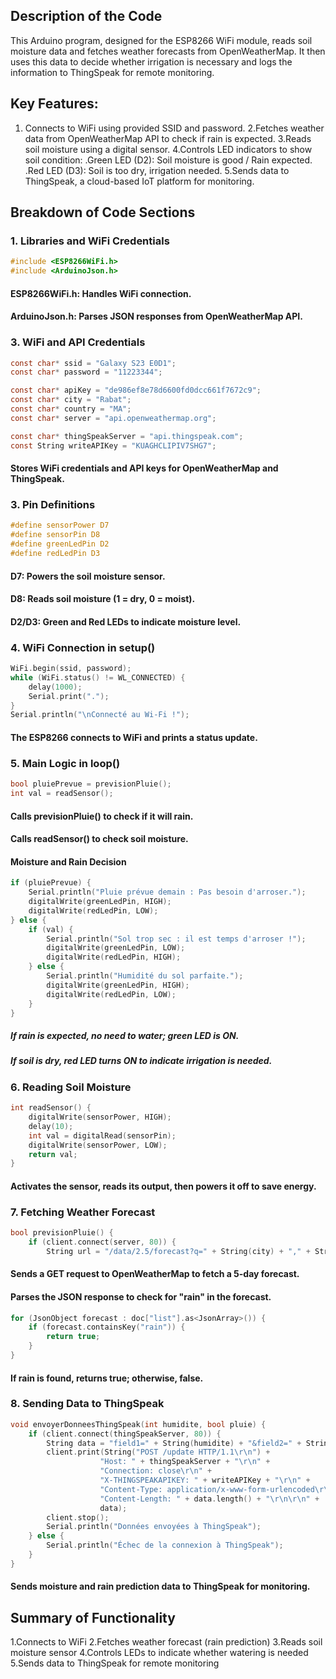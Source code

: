 ## Description of the Code
This Arduino program, designed for the ESP8266 WiFi module, reads soil moisture data and fetches weather forecasts from OpenWeatherMap. It then uses this data to decide whether irrigation is necessary and logs the information to ThingSpeak for remote monitoring.

## Key Features:
1. Connects to WiFi using provided SSID and password.
2.Fetches weather data from OpenWeatherMap API to check if rain is expected.
3.Reads soil moisture using a digital sensor.
4.Controls LED indicators to show soil condition:
.Green LED (D2): Soil moisture is good / Rain expected.
.Red LED (D3): Soil is too dry, irrigation needed.
5.Sends data to ThingSpeak, a cloud-based IoT platform for monitoring.
## Breakdown of Code Sections
### 1. Libraries and WiFi Credentials
``` c
#include <ESP8266WiFi.h>
#include <ArduinoJson.h>
```
#### ESP8266WiFi.h: Handles WiFi connection.
#### ArduinoJson.h: Parses JSON responses from OpenWeatherMap API.
### 3. WiFi and API Credentials
``` c
const char* ssid = "Galaxy S23 E0D1";
const char* password = "11223344";

const char* apiKey = "de986ef8e78d6600fd0dcc661f7672c9";
const char* city = "Rabat";
const char* country = "MA"; 
const char* server = "api.openweathermap.org";

const char* thingSpeakServer = "api.thingspeak.com";
const String writeAPIKey = "KUAGHCLIPIV7SHG7";
```
#### Stores WiFi credentials and API keys for OpenWeatherMap and ThingSpeak.
### 3. Pin Definitions
``` c
#define sensorPower D7
#define sensorPin D8
#define greenLedPin D2
#define redLedPin D3
```
#### D7: Powers the soil moisture sensor.
#### D8: Reads soil moisture (1 = dry, 0 = moist).
#### D2/D3: Green and Red LEDs to indicate moisture level.
### 4. WiFi Connection in setup()
``` c
WiFi.begin(ssid, password);
while (WiFi.status() != WL_CONNECTED) {
    delay(1000);
    Serial.print(".");
}
Serial.println("\nConnecté au Wi-Fi !");
```
#### The ESP8266 connects to WiFi and prints a status update.
### 5. Main Logic in loop()
``` c
bool pluiePrevue = previsionPluie();
int val = readSensor();
```
#### Calls previsionPluie() to check if it will rain.
#### Calls readSensor() to check soil moisture.
#### Moisture and Rain Decision
``` c
if (pluiePrevue) {
    Serial.println("Pluie prévue demain : Pas besoin d'arroser.");
    digitalWrite(greenLedPin, HIGH);
    digitalWrite(redLedPin, LOW);
} else {
    if (val) {
        Serial.println("Sol trop sec : il est temps d'arroser !");
        digitalWrite(greenLedPin, LOW);
        digitalWrite(redLedPin, HIGH);
    } else {
        Serial.println("Humidité du sol parfaite.");
        digitalWrite(greenLedPin, HIGH);
        digitalWrite(redLedPin, LOW);
    }
}
```
##### If rain is expected, no need to water; green LED is ON.
##### If soil is dry, red LED turns ON to indicate irrigation is needed.
### 6. Reading Soil Moisture
``` c
int readSensor() {
    digitalWrite(sensorPower, HIGH);
    delay(10);
    int val = digitalRead(sensorPin);
    digitalWrite(sensorPower, LOW);
    return val;
}
```
#### Activates the sensor, reads its output, then powers it off to save energy.
### 7. Fetching Weather Forecast
``` c
bool previsionPluie() {
    if (client.connect(server, 80)) {
        String url = "/data/2.5/forecast?q=" + String(city) + "," + String(country) + "&appid=" + String(apiKey);
``` 
#### Sends a GET request to OpenWeatherMap to fetch a 5-day forecast.
#### Parses the JSON response to check for "rain" in the forecast.
``` c
for (JsonObject forecast : doc["list"].as<JsonArray>()) {
    if (forecast.containsKey("rain")) {
        return true; 
    }
}
```
#### If rain is found, returns true; otherwise, false.
### 8. Sending Data to ThingSpeak
``` c
void envoyerDonneesThingSpeak(int humidite, bool pluie) {
    if (client.connect(thingSpeakServer, 80)) {
        String data = "field1=" + String(humidite) + "&field2=" + String(pluie ? 1 : 0);
        client.print(String("POST /update HTTP/1.1\r\n") +
                    "Host: " + thingSpeakServer + "\r\n" +
                    "Connection: close\r\n" +
                    "X-THINGSPEAKAPIKEY: " + writeAPIKey + "\r\n" +
                    "Content-Type: application/x-www-form-urlencoded\r\n" +
                    "Content-Length: " + data.length() + "\r\n\r\n" +
                    data);
        client.stop();
        Serial.println("Données envoyées à ThingSpeak");
    } else {
        Serial.println("Échec de la connexion à ThingSpeak");
    }
}
```
#### Sends moisture and rain prediction data to ThingSpeak for monitoring.
## Summary of Functionality
1.Connects to WiFi
2.Fetches weather forecast (rain prediction)
3.Reads soil moisture sensor
4.Controls LEDs to indicate whether watering is needed
5.Sends data to ThingSpeak for remote monitoring
